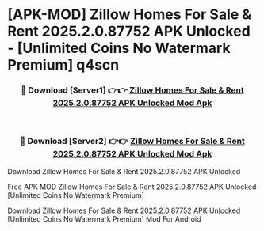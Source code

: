 # [APK-MOD] Zillow  Homes For Sale & Rent 2025.2.0.87752 APK Unlocked - [Unlimited Coins No Watermark Premium] q4scn



<div align="center">
<h3>🔴 Download [Server1] 👉👉 <a href="https://momento.my/?title=Zillow__Homes_For_Sale_&_Rent_2025.2.0.87752_APK_Unlocked">Zillow  Homes For Sale & Rent 2025.2.0.87752 APK Unlocked Mod Apk</a></h3><br>

<h3>🔴 Download [Server2] 👉👉 <a href="https://momento.my/?title=Zillow__Homes_For_Sale_&_Rent_2025.2.0.87752_APK_Unlocked">Zillow  Homes For Sale & Rent 2025.2.0.87752 APK Unlocked Mod Apk</a></h3>
</div>



Download Zillow  Homes For Sale & Rent 2025.2.0.87752 APK Unlocked 

Free APK MOD Zillow  Homes For Sale & Rent 2025.2.0.87752 APK Unlocked [Unlimited Coins No Watermark Premium]

Download Zillow  Homes For Sale & Rent 2025.2.0.87752 APK Unlocked [Unlimited Coins No Watermark Premium] Mod For Android
